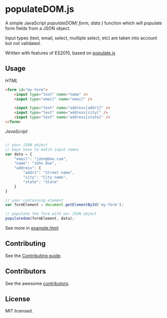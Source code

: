 # populateDOM.js

A simple JavaScript *populateDOM( form, data )* function which will populate form fields from a JSON object.

Input types (text, email, select, multiple select, etc) are taken into account but not validated.

Written with features of ES2015, based on [populate.js](https://github.com/dannyvankooten/populate.js)

## Usage

*HTML*
```html
<form id="my-form">
	<input type="text" name="name" />
	<input type="email" name="email" />

	<input type="text" name="address[addr1]" />
	<input type="text" name="address[city]" />
	<input type="text" name="address[state]" />
</form>

````

*JavaScript*
```javascript

// your JSON object
// keys have to match input names
var data = {
	"email": "john@doe.com",
	"name": "John Doe",
	"address": {
		"addr1": "Street name",
		"city": "City name",
		"state": "State"
	}
}

// your containing element
var formElement = document.getElementById('my-form');

// populate the form with our JSON object
populatedom(formElement, data);
```
See more in [example.html](./example.html)

## Contributing
See the [Contributing guide](./CONTRIBUTING.md).

## Contributors
See the awesome [contributors](./CONTRIBUTORS.md).

## License
MIT licensed.
